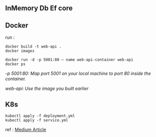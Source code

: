 ## InMemory Db Ef core


## Docker


run :
```
docker build -t web-api .
docker images
```

```
docker run -d -p 5001:80 — name web-api-container web-api
docker ps

```
*-p 5001:80: Map port 5001 on your local machine to port 80 inside the container.*

*web-api: Use the image you built earlier*

## K8s

```
kubectl apply -f deployment.yml
kubectl apply -f service.yml
```


ref : [Medium Article](https://medium.com/@jaydeepvpatil225/containerize-the-net-core-7-web-api-with-docker-and-kubernetes-9dd23e392936)